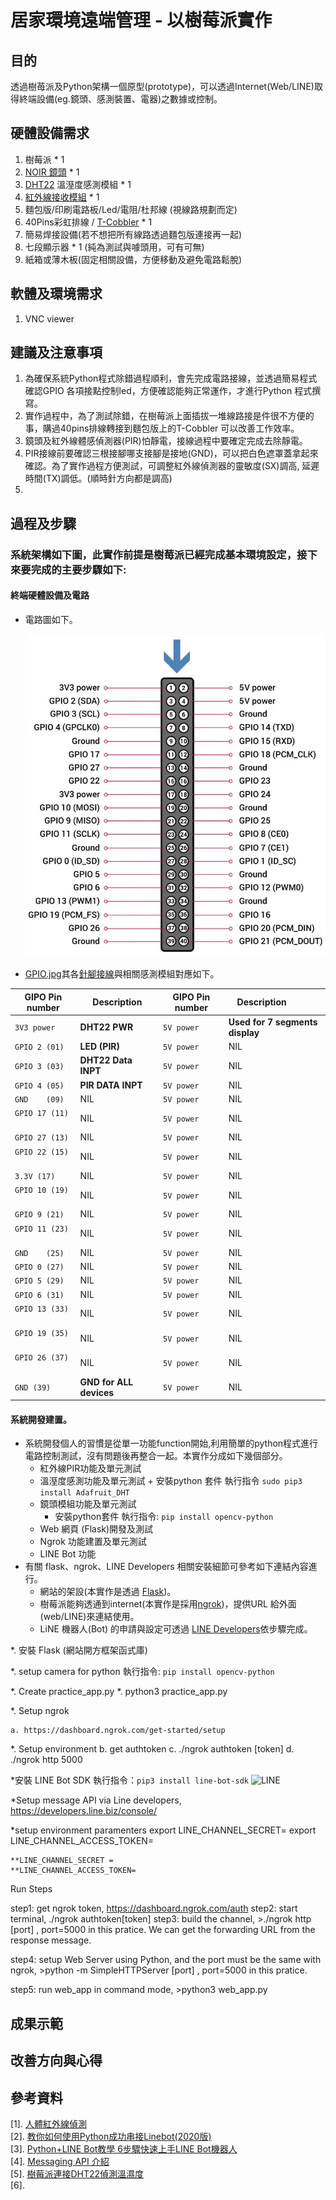 # 居家環境遠端管理 - 以樹莓派實作
 
## 目的
   透過樹苺派及Python架構一個原型(prototype)，可以透過Internet(Web/LINE)取得終端設備(eg.鏡頭、感測裝置、電器)之數據或控制。
  
## 硬體設備需求
   1. 樹莓派 * 1
   2. [NOIR 鏡頭](https://safe.menlosecurity.com/https://www.uctronics.com/raspberry-pi-noir-camera-board-w-cs-mount-lens-compatible-with-official-module.html) * 1
   3. [DHT22](https://www.raspberrypi.com.tw/23140/dht22-temperature-and-humidity-sensor/) 溫溼度感測模組 * 1
   4. [紅外線接收模組](https://maker.pro/raspberry-pi/tutorial/how-to-interface-a-pir-motion-sensor-with-raspberry-pi-gpio) * 1
   5. 麵包版/印刷電路板/Led/電阻/杜邦線 (視線路規劃而定)
   6. 40Pins彩虹排線 / [T-Cobbler](https://www.adafruit.com/product/2028) * 1
   7. 簡易焊接設備(若不想把所有線路透過麵包版連接再一起)
   8. 七段顯示器 * 1 (純為測試與噱頭用，可有可無)
   9. 紙箱或薄木板(固定相關設備，方便移動及避免電路鬆脫)
## 軟體及環境需求
   1. VNC viewer
## 建議及注意事項

   1. 為確保系統Python程式除錯過程順利，會先完成電路接線，並透過簡易程式確認GPIO 各項接點控制led，方便確認能夠正常運作，才進行Python 程式撰寫。
   2. 實作過程中，為了測試除錯，在樹莓派上面插拔一堆線路接是件很不方便的事，購過40pins排線轉接到麵包版上的T-Cobbler 可以改善工作效率。
   3. 鏡頭及紅外線體感偵測器(PIR)怕靜電，接線過程中要確定完成去除靜電。
   4. PIR接線前要確認三根接腳哪支接腳是接地(GND)，可以把白色遮罩蓋拿起來確認。為了實作過程方便測試，可調整紅外線偵測器的靈敏度(SX)調高, 延遲時間(TX)調低。(順時針方向都是調高)
   5. 
## 過程及步驟

### 系統架構如下圖，此實作前提是樹莓派已經完成基本環境設定，接下來要完成的主要步驟如下:

#### 終端硬體設備及電路
  + 電路圖如下。
  
	![GPIO.jpg](https://github.com/molin-lin/Image/blob/main/GPIO.jpg "GPIO.jpg")
  
  + [GPIO.jpg](https://www.raspberrypi.com/documentation/computers/os.html)其各[針腳接線](https://pinout.xyz/)與相關感測模組對應如下。

  | GIPO Pin number| Description      |GIPO Pin number| Description               |
  | ------------- | ----------------- |  ------------- | ------------------------- | 
  | `3V3 power`   |   **DHT22 PWR**    | `5V power`      | **Used for 7 segments display**  |
  | `GPIO 2 (01)`   | **LED (PIR)**     | `5V power`   | NIL     |
  | `GPIO 3 (03)`   | **DHT22 Data INPT**     | `5V power`   | NIL     |
  | `GPIO 4 (05)`   | **PIR DATA INPT**     | `5V power`   | NIL    |
  | `GND    (09)`      | NIL     | `5V power`   | NIL    |
  | `GPIO 17 (11)`   | NIL     | `5V power`   | NIL     |
  | `GPIO 27 (13)`   | NIL     | `5V power`   | NIL     |
  | `GPIO 22 (15)`   | NIL     | `5V power`   | NIL     |
  | `3.3V (17)`   | NIL     | `5V power`   | NIL     |
  | `GPIO 10 (19)`   | NIL     | `5V power`   | NIL     |
  | `GPIO 9 (21)`   | NIL     | `5V power`   | NIL     |
  | `GPIO 11 (23)`   | NIL     | `5V power`   | NIL     |
  | `GND    (25)`   | NIL     | `5V power`   | NIL     |
  | `GPIO 0 (27)`   | NIL     | `5V power`   | NIL     |
  | `GPIO 5 (29)`   | NIL     | `5V power`   | NIL     |
  | `GPIO 6 (31)`   | NIL     | `5V power`   | NIL     |
  | `GPIO 13 (33)`   | NIL     | `5V power`   | NIL     |
  | `GPIO 19 (35)`   | NIL     | `5V power`   | NIL     |
  | `GPIO 26 (37)`   | NIL     | `5V power`   | NIL     |
  | `GND (39)`   | **GND for ALL devices**  | `5V power`   | NIL     |
  

#### 系統開發建置。
  + 系統開發個人的習慣是從單一功能function開始,利用簡單的python程式進行電路控制測試，沒有問題後再整合一起。本實作分成如下幾個部分。
  	+ 紅外線PIR功能及單元測試
  	+ 溫溼度感測功能及單元測試
            + 安裝python 套件
              執行指令 `sudo pip3 install Adafruit_DHT`
  	+ 鏡頭模組功能及單元測試
  	    + 安裝python套件
  	      執行指令: `pip install opencv-python`
  	+ Web 網頁 (Flask)開發及測試
  	+ Ngrok 功能建置及單元測試
  	+ LINE Bot 功能
  + 有關 flask、ngrok、LINE Developers 相關安裝細節可參考如下連結內容進行。
  	+ 網站的架設(本實作是透過 [Flask](https://flask.palletsprojects.com/en/2.0.x/))。
  	+ 樹莓派能夠透通到internet(本實作是採用[ngrok](https://ithelp.ithome.com.tw/articles/10197345))，提供URL 給外面(web/LINE)來連結使用。
  	+ LiNE 機器人(Bot) 的申請與設定可透過 [LINE Developers](https://developers.line.biz/zh-hant/docs/messaging-api/getting-started/)依步驟完成。


*. 安裝 Flask (網站開方框架函式庫)

*. setup camera for python 
   執行指令: `pip install opencv-python`


*. Create practice_app.py
*. python3 practice_app.py  


*. Setup ngrok

	a. https://dashboard.ngrok.com/get-started/setup

*. Setup environment
	b. get authtoken
	c. ./ngrok authtoken [token]
	d. ./ngrok http 5000

*安裝 LINE Bot SDK
  執行指令：`pip3 install line-bot-sdk`
![LINE](https://www.flickr.com/photos/194854339@N08/shares/ZyM56N "LINE")

*Setup message API via Line developers,	https://developers.line.biz/console/

*setup environment paramenters
	export LINE_CHANNEL_SECRET=
	export LINE_CHANNEL_ACCESS_TOKEN=

	**LINE_CHANNEL_SECRET =
	**LINE_CHANNEL_ACCESS_TOKEN=



Run Steps

step1: get ngrok token, https://dashboard.ngrok.com/auth
step2: start terminal, ./ngrok authtoken[token]
step3: build the channel, 
	>./ngrok http [port] , port=5000 in this pratice.
	We can get the forwarding URL from the response message.
	
step4: setup Web Server using Python, and the port must be the same with ngrok, 
	>python -m SimpleHTTPServer [port] , port=5000 in this pratice.

step5: run web_app in command mode, 
	>python3 web_app.py  


## 成果示範

## 改善方向與心得

## 參考資料
[1]. [人體紅外線偵測](https://tutorials.webduino.io/zh-tw/docs/socket/sensor/pir.html "人體紅外線偵測") <br>
[2]. [教你如何使用Python成功串接Linebot(2020版)](https://ithelp.ithome.com.tw/articles/10229943"教你如何使用Python成功串接Linebot(2020版)") <br>
[3]. [Python+LINE Bot教學 6步驟快速上手LINE Bot機器人](https://www.learncodewithmike.com/2020/06/python-line-bot.html "Python+LINE Bot教學 6步驟快速上手LINE Bot機器人") <br>
[4]. [Messaging API 介紹](https://developers.line.biz/zh-hant/docs/messaging-api/overview/ "Messaging API 介紹") <br>
[5]. [樹莓派連接DHT22偵測溫濕度](https://ithelp.ithome.com.tw/articles/10238029 "樹莓派連接DHT22偵測溫濕度")<br>
[6].

